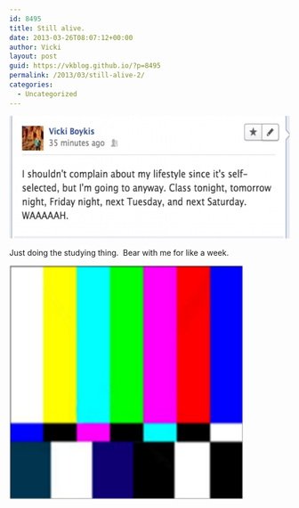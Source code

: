 ```yaml
---
id: 8495
title: Still alive.
date: 2013-03-26T08:07:12+00:00
author: Vicki
layout: post
guid: https://vkblog.github.io/?p=8495
permalink: /2013/03/still-alive-2/
categories:
  - Uncategorized
---
```

[<img class="aligncenter size-medium wp-image-8497" alt="Screen Shot 2013-03-26 at 8.06.37 AM" src="https://raw.githubusercontent.com/vkblog/vkblog.github.io/master/public/img/2013/03/Screen-Shot-2013-03-26-at-8.06.37-AM-580x220.png" width="580" height="220" />](https://raw.githubusercontent.com/vkblog/vkblog.github.io/master/public/img/2013/03/Screen-Shot-2013-03-26-at-8.06.37-AM.png)

Just doing the studying thing.  Bear with me for like a week.

[<img class="aligncenter size-full wp-image-8496" alt="9cea07ca9d422e400a66bf9f50b426d5" src="https://raw.githubusercontent.com/vkblog/vkblog.github.io/master/public/img/2013/03/9cea07ca9d422e400a66bf9f50b426d5.png" width="420" height="420" />](https://raw.githubusercontent.com/vkblog/vkblog.github.io/master/public/img/2013/03/9cea07ca9d422e400a66bf9f50b426d5.png)

&nbsp;